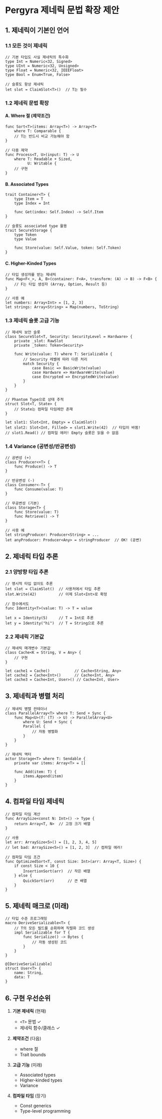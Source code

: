 # Pergyra 제네릭 문법 확장 제안

## 1. 제네릭이 기본인 언어

### 1.1 모든 것이 제네릭

```pergyra
// 기본 타입도 사실 제네릭의 특수화
type Int = Numeric<32, Signed>
type UInt = Numeric<32, Unsigned>
type Float = Numeric<32, IEEEFloat>
type Bool = Enum<True, False>

// 슬롯도 항상 제네릭
let slot = ClaimSlot<T>()  // T는 필수
```

### 1.2 제네릭 문법 확장

#### A. Where 절 (제약조건)

```pergyra
func Sort<T>(items: Array<T>) -> Array<T> 
    where T: Comparable {
    // T는 반드시 비교 가능해야 함
}

// 다중 제약
func Process<T, U>(input: T) -> U
    where T: Readable + Sized,
          U: Writable {
    // 구현
}
```

#### B. Associated Types

```pergyra
trait Container<T> {
    type Item = T
    type Index = Int
    
    func Get(index: Self.Index) -> Self.Item
}

// 슬롯도 associated type 활용
trait SecureStorage {
    type Token
    type Value
    
    func Store(value: Self.Value, token: Self.Token)
}
```

#### C. Higher-Kinded Types

```pergyra
// 타입 생성자를 받는 제네릭
func Map<F<_>, A, B>(container: F<A>, transform: (A) -> B) -> F<B> {
    // F는 타입 생성자 (Array, Option, Result 등)
}

// 사용 예
let numbers: Array<Int> = [1, 2, 3]
let strings: Array<String> = Map(numbers, ToString)
```

### 1.3 제네릭 슬롯 고급 기능

```pergyra
// 제네릭 보안 슬롯
class SecureSlot<T, Security: SecurityLevel = Hardware> {
    private _slot: RawSlot
    private _token: Token<Security>
    
    func Write(value: T) where T: Serializable {
        // Security 레벨에 따라 다른 처리
        match Security {
            case Basic => BasicWrite(value)
            case Hardware => HardwareWrite(value)
            case Encrypted => EncryptedWrite(value)
        }
    }
}

// Phantom Type으로 상태 추적
struct Slot<T, State> {
    // State는 컴파일 타임에만 존재
}

let slot1: Slot<Int, Empty> = ClaimSlot()
let slot2: Slot<Int, Filled> = slot1.Write(42)  // 타입이 바뀜!
// slot1.Read() // 컴파일 에러! Empty 슬롯은 읽을 수 없음
```

### 1.4 Variance (공변성/반공변성)

```pergyra
// 공변성 (+)
class Producer<+T> {
    func Produce() -> T
}

// 반공변성 (-)
class Consumer<-T> {
    func Consume(value: T)
}

// 무공변성 (기본)
class Storage<T> {
    func Store(value: T)
    func Retrieve() -> T
}

// 사용 예
let stringProducer: Producer<String> = ...
let anyProducer: Producer<Any> = stringProducer  // OK! (공변)
```

## 2. 제네릭 타입 추론

### 2.1 양방향 타입 추론

```pergyra
// 명시적 타입 없이도 추론
let slot = ClaimSlot()  // 사용처에서 타입 추론
slot.Write(42)          // 이제 Slot<Int>로 확정

// 함수에서도
func Identity<T>(value: T) -> T = value

let x = Identity(5)     // T = Int로 추론
let y = Identity("hi")  // T = String으로 추론
```

### 2.2 제네릭 기본값

```pergyra
// 제네릭 매개변수 기본값
class Cache<K = String, V = Any> {
    // 구현
}

let cache1 = Cache()           // Cache<String, Any>
let cache2 = Cache<Int>()      // Cache<Int, Any>
let cache3 = Cache<Int, User>() // Cache<Int, User>
```

## 3. 제네릭과 병렬 처리

```pergyra
// 제네릭 병렬 컨테이너
class ParallelArray<T> where T: Send + Sync {
    func Map<U>(f: (T) -> U) -> ParallelArray<U> 
        where U: Send + Sync {
        Parallel {
            // 자동 병렬화
        }
    }
}

// 제네릭 액터
actor Storage<T> where T: Sendable {
    private var items: Array<T> = []
    
    func Add(item: T) {
        items.Append(item)
    }
}
```

## 4. 컴파일 타임 제네릭

```pergyra
// 컴파일 타임 계산
func ArraySize<const N: Int>() -> Type {
    return Array<T, N>  // 고정 크기 배열
}

// 사용
let arr: ArraySize<5>() = [1, 2, 3, 4, 5]
// let bad: ArraySize<5>() = [1, 2, 3]  // 컴파일 에러!

// 컴파일 타임 조건
func OptimizedSort<T, const Size: Int>(arr: Array<T, Size>) {
    if const Size < 10 {
        InsertionSort(arr)  // 작은 배열
    } else {
        QuickSort(arr)      // 큰 배열
    }
}
```

## 5. 제네릭 매크로 (미래)

```pergyra
// 타입 수준 프로그래밍
macro DeriveSerializable<T> {
    // T의 모든 필드를 순회하며 직렬화 코드 생성
    impl Serializable for T {
        func Serialize() -> Bytes {
            // 자동 생성된 코드
        }
    }
}

@[DeriveSerializable]
struct User<T> {
    name: String,
    data: T
}
```

## 6. 구현 우선순위

1. **기본 제네릭** (현재)
   - `<T>` 문법 ✓
   - 제네릭 함수/클래스 ✓

2. **제약조건** (다음)
   - where 절
   - Trait bounds

3. **고급 기능** (미래)
   - Associated types
   - Higher-kinded types
   - Variance

4. **컴파일 타임** (장기)
   - Const generics
   - Type-level programming
